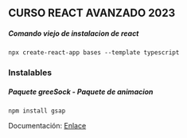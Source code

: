 
## CURSO REACT AVANZADO 2023

##### Comando viejo de instalacion de react
``` npx create-react-app bases --template typescript ```

### Instalables
#####  Paquete greeSock - Paquete de animacion

```npm install gsap```

Documentación: [Enlace](https://greensock.com/gsap/)
